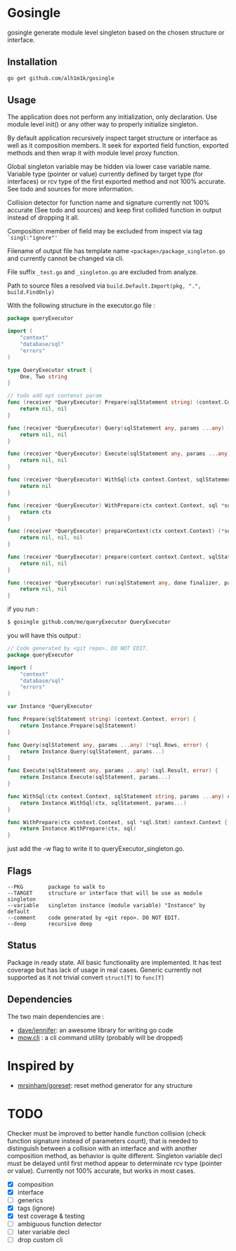 # Gosingle

gosingle generate module level singleton based on the chosen structure or interface.
## Installation

```sh
go get github.com/alh1m1k/gosingle
```

## Usage

The application does not perform any initialization, only declaration.
Use module level init() or any other way to properly initialize singleton.

By default application recursively inspect target structure or interface as well as it composition members.
It seek for exported field function, exported methods and then wrap it with module level proxy function.

Global singleton variable may be hidden via lower case variable name. Variable type (pointer or value) currently 
defined by target type (for interfaces) or rcv type of the first exported method and not 100% accurate.
See todo and sources for more information.

Collision detector for function name and signature currently not 100% accurate (See todo and sources) and keep
first collided function in output instead of dropping it all.

Composition member of field may be excluded from inspect via tag ``` `singl:"ignore"'```

Filename of output file has template name ```<package>/package_singleton.go``` and currently cannot be changed via cli.

File suffix ```_test.go``` and ```_singleton.go``` are excluded from analyze.

Path to source files a resolved via ```build.Default.Import(pkg, ".", build.FindOnly)```

With the following structure in the executor.go file :

```go
package queryExecutor

import (
	"context"
	"database/sql"
	"errors"
)

type QueryExecutor struct {
    One, Two string
}

// todo add opt contenxt param
func (receiver *QueryExecutor) Prepare(sqlStatement string) (context.Context, error) {
    return nil, nil
}

func (receiver *QueryExecutor) Query(sqlStatement any, params ...any) (*sql.Rows, error) {
    return nil, nil
}

func (receiver *QueryExecutor) Execute(sqlStatement any, params ...any) (sql.Result, error) {
    return nil, nil
}

func (receiver *QueryExecutor) WithSql(ctx context.Context, sqlStatement string, params ...any) context.Context {
    return nil
}

func (receiver *QueryExecutor) WithPrepare(ctx context.Context, sql *sql.Stmt) context.Context {
	return ctx
}

func (receiver *QueryExecutor) prepareContext(ctx context.Context) (*sql.Stmt, []any, error) {
    return nil, nil, nil
}

func (receiver *QueryExecutor) prepare(context context.Context, sqlStatement string) (*sql.Stmt, error) {
    return nil, nil
}

func (receiver *QueryExecutor) run(sqlStatement any, done finalizer, params ...any) (any, error) {
    return nil, nil
}
```

if you run :

```sh
$ gosingle github.com/me/queryExecutor QueryExecutor
```

you will have this output :

```go
// Code generated by <git repo>. DO NOT EDIT.
package queryExecutor

import (
	"context"
	"database/sql"
	"errors"
)

var Instance *QueryExecutor

func Prepare(sqlStatement string) (context.Context, error) {
	return Instance.Prepare(sqlStatement)
}

func Query(sqlStatement any, params ...any) (*sql.Rows, error) {
	return Instance.Query(sqlStatement, params...)
}

func Execute(sqlStatement any, params ...any) (sql.Result, error) {
	return Instance.Execute(sqlStatement, params...)
}

func WithSql(ctx context.Context, sqlStatement string, params ...any) context.Context {
	return Instance.WithSql(ctx, sqlStatement, params...)
}

func WithPrepare(ctx context.Context, sql *sql.Stmt) context.Context {
	return Instance.WithPrepare(ctx, sql)
}
```

just add the -w flag to write it to queryExecutor_singleton.go.

## Flags

	--PKG        package to walk to
	--TARGET     structure or interface that will be use as module singleton
	--variable   singleton instance (module variable) "Instance" by default
	--comment    code generated by <git repo>. DO NOT EDIT.
	--deep       recursive deep

## Status

Package in ready state. All basic functionality are implemented.
It has test coverage but has lack of usage in real cases.
Generic currently not supported as it not trivial convert ```struct[T]``` to ```func[T] ```

## Dependencies

The two main dependencies are :

* [dave/jennifer](http://github.com/dave/jennifer): an awesome library for writing go code
* [mow.cli](http://github.com/jawher/mow.cli) : a cli command utility (probably will be dropped)

# Inspired by
* [mrsinham/goreset](http://github.com/mrsinham/goreset): reset method generator for any structure


# TODO
Checker must be improved to better handle function collision (check function signature instead of parameters count),
that is needed to distinguish between a collision with an interface and with another composition method, as behavior is quite different.
Singleton variable decl must be delayed until first method appear to determinate rcv type (pointer or value). Currently not 100% accurate, but works 
in most cases.


- [x] composition
- [x] interface
- [ ] generics
- [x] tags (ignore)
- [x] test coverage & testing
- [ ] ambiguous function detector
- [ ] later variable decl
- [ ] drop custom cli